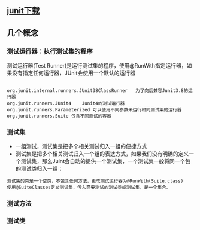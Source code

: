 ## [junit下载](https://sourceforge.net/projects/junit/files/junit/)

## 几个概念
### 测试运行器：执行测试集的程序
测试运行器(Test Runner)是运行测试集的程序，使用@RunWith指定运行器，如果没有指定任何运行器，JUnit会使用一个默认的运行器
```

org.junit.internal.runners.JUnit38ClassRunner	为了向后兼容Junit3.8的运行器
org.junit.runners.JUnit4	Junit4的测试运行器
org.junit.runners.Parameterized	可以使用不同参数来运行相同测试集的运行器
org.junit.runners.Suite	包含不同测试的容器

```
### 测试集
* 一组测试，测试集是把多个相关测试归入一组的便捷方式
* 测试集是把多个相关测试归入一个组的表达方式，如果我们没有明确的定义一个测试集，那么Juint会自动的提供一个测试集，一个测试集一般将同一个包的测试类归入一组；
```
测试集的类是一个空类，不包含任何方法，更改测试运行器为@RunWith(Suite.class) 
使用@SuiteClasses定义测试集，传入需要测试的测试类或测试集，是一个集合。
```
### 测试方法
### 测试类

